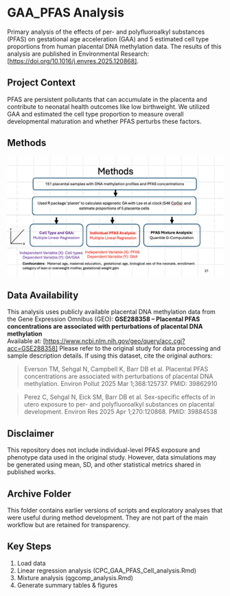 # GAA_PFAS Analysis
Primary analysis of the effects of per- and polyfluoroalkyl substances (PFAS) on gestational age acceleration (GAA) and 5 estimated cell type proportions from human placental DNA methylation data. The results of this analysis are published in Environmental Research: [https://doi.org/10.1016/j.envres.2025.120868]. 
## Project Context
PFAS are persistent pollutants that can accumulate in the placenta and contribute to neonatal health outcomes like low birthweight. We utilized GAA and estimated the cell type proportion to measure overall developmental maturation and whether PFAS perturbs these factors. 

## Methods  
![Flow chart of methods performed in main analysis.](Method_flowchart.png)
## Data Availability 
This analysis uses publicly available placental DNA methylation data from the Gene Expression Omnibus (GEO):
**GSE288358 – Placental PFAS concentrations are associated with perturbations of placental DNA methylation**  
Available at: [https://www.ncbi.nlm.nih.gov/geo/query/acc.cgi?acc=GSE288358]
Please refer to the original study for data processing and sample description details.
If using this dataset, cite the original authors:
> Everson TM, Sehgal N, Campbell K, Barr DB et al. Placental PFAS concentrations are associated with perturbations of placental DNA methylation. Environ Pollut 2025 Mar 1;368:125737. PMID: 39862910

> Perez C, Sehgal N, Eick SM, Barr DB et al. Sex-specific effects of in utero exposure to per- and polyfluoroalkyl substances on placental development. Environ Res 2025 Apr 1;270:120868. PMID: 39884538

## Disclaimer
This repository does not include individual-level PFAS exposure and phenotype data used in the original study. However, data simulations may be generated using mean, SD, and other statistical metrics shared in published works. 

## Archive Folder
This folder contains earlier versions of scripts and exploratory analyses that were useful during method development. They are not part of the main workflow but are retained for transparency.

## Key Steps
1. Load data 
2. Linear regression analysis (CPC_GAA_PFAS_Cell_analysis.Rmd)
3. Mixture analysis (qgcomp_analysis.Rmd) 
4. Generate summary tables & figures







